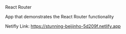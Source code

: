 React Router 

App that demonstrates the React Router functionality

Netifly Link:
https://stunning-beijinho-5d209f.netlify.app
